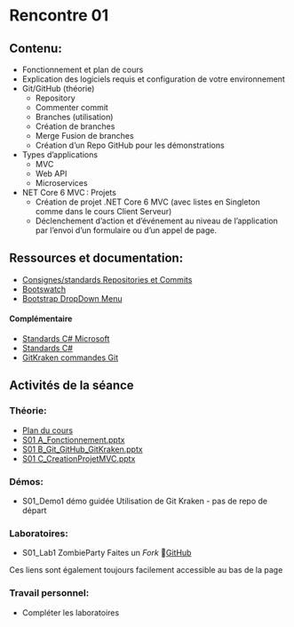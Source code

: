 # Rencontre 01

## Contenu: 
- Fonctionnement et plan de cours 
- Explication des logiciels requis et configuration de votre environnement 
- Git/GitHub (théorie)
  - Repository 
  - Commenter commit 
  - Branches (utilisation) 
  - Création de branches 
  - Merge Fusion de branches 
  - Création d’un Repo GitHub pour les démonstrations 
- Types d’applications
  - MVC 
  - Web API 
  - Microservices
- NET Core 6 MVC : Projets 
  - Création de projet .NET Core 6 MVC  (avec listes en Singleton comme dans le cours Client Serveur) 
  - Déclenchement d’action et d’événement au niveau de l’application par l’envoi d’un formulaire ou d’un appel de page.

## Ressources et documentation: 
- [Consignes/standards Repositories et Commits](https://info.cegepmontpetit.ca/git)
- [Bootswatch](https://bootswatch.com/)
- [Bootstrap DropDown Menu](https://getbootstrap.com/docs/5.0)

#### Complémentaire 
- [Standards C# Microsoft](https://docs.microsoft.com/en-us/dotnet/csharp/programming-guide/inside-a-program/coding-conventions)
- [Standards C#](https://github.com/ktaranov/naming-convention/blob/master/C%23%20Coding%20Standards%20and%20Naming%20Conventions.md)
- [GitKraken commandes Git](https://cegepedouardmontpetit.sharepoint.com/:b:/r/sites/EDU-E23-420BW5EM-06139/Documents%20partages/General/gitkraken-git-basics-cheat-sheet.pdf?csf=1&web=1&e=oaWhM2)
## Activités de la séance

### Théorie:
- [Plan du cours](https://cegepedouardmontpetit-my.sharepoint.com/personal/valerie_turgeon_cegepmontpetit_ca/_layouts/15/onedrive.aspx?id=%2Fpersonal%2Fvalerie%5Fturgeon%5Fcegepmontpetit%5Fca%2FDocuments%2F420%5F3W6%5FSITE%2FPC%5F2024H%5F420%2DBW5%2DEM%5FProgrammationWebTransac%5FV%2ETURGEON%2Epdf&parent=%2Fpersonal%2Fvalerie%5Fturgeon%5Fcegepmontpetit%5Fca%2FDocuments%2F420%5F3W6%5FSITE)
- [S01 A_Fonctionnement.pptx](https://cegepedouardmontpetit-my.sharepoint.com/:p:/r/personal/valerie_turgeon_cegepmontpetit_ca/Documents/420_3W6_SITE/PowerPoints/S01A_Fonctionnement.pptx?d=w7e0f07d770d643359d22d144958cb8c6&csf=1&web=1&e=wup8XS)
- [S01 B_Git_GitHub_GitKraken.pptx](https://cegepedouardmontpetit-my.sharepoint.com/:p:/r/personal/valerie_turgeon_cegepmontpetit_ca/Documents/420_3W6_SITE/PowerPoints/S01B_Git_GitHub_GitKraken.pptx?d=w74e930702639447db13a5e81fbfa6f5b&csf=1&web=1&e=RBftVP)
- [S01 C_CreationProjetMVC.pptx](https://cegepedouardmontpetit-my.sharepoint.com/:p:/r/personal/valerie_turgeon_cegepmontpetit_ca/Documents/420_3W6_SITE/PowerPoints/S01C_CreationProjetMVC.pptx?d=w162438107bab4dbcbfb6aa105219d786&csf=1&web=1&e=poUsdD)

### Démos:
- S01_Demo1 démo guidée Utilisation de Git Kraken - pas de repo de départ

### Laboratoires:
- S01_Lab1 ZombieParty  Faites un *Fork* 🔗[GitHub](https://github.com/ProgWebTransFC/S01_Lab1.git)


Ces liens sont également toujours facilement accessible au bas de la page



### Travail personnel: 
- Compléter les laboratoires
